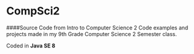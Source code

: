 # CompSci2
####Source Code from Intro to Computer Science 2
Code examples and projects made in my 9th Grade Computer Science 2 Semester class.

Coded in **Java SE 8**
